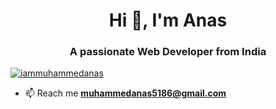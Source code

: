 <h1 align="center">Hi 👋, I'm Anas</h1>
<h3 align="center">A passionate Web Developer from India</h3>

<p align="left"> <a href="https://twitter.com/m_anas_dev" target="blank"><img src="https://img.shields.io/twitter/follow/m_anas_dev?logo=twitter&style=for-the-badge" alt="iammuhammedanas" /></a> </p>

- 📫 Reach me **muhammedanas5186@gmail.com**
